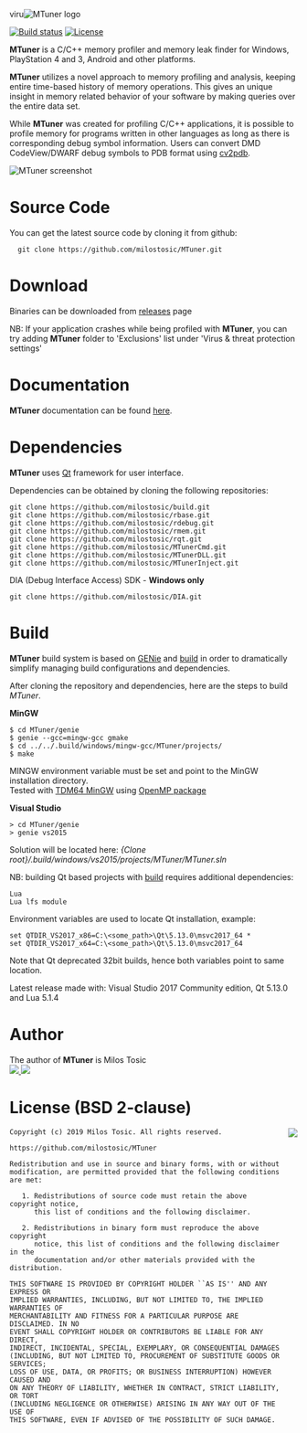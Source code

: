 viru![MTuner logo](https://github.com/milostosic/MTuner/blob/master/img/logo.png)

[![Build status](https://ci.appveyor.com/api/projects/status/fo9uy9h3bcka20kk?svg=true)](https://ci.appveyor.com/project/milostosic/MTuner)
[![License](https://img.shields.io/badge/license-BSD--2%20clause-blue.svg)](https://github.com/milostosic/MTuner/blob/master/LICENSE)

**MTuner** is a C/C++ memory profiler and memory leak finder for Windows, PlayStation 4 and 3, Android and other platforms.

**MTuner** utilizes a novel approach to memory profiling and analysis, keeping entire time-based history of memory operations. This gives an unique insight in memory related behavior of your software by making queries over the entire data set.

While **MTuner** was created for profiling C/C++ applications, it is possible to profile memory for programs written in other languages as long as there is corresponding debug symbol information. Users can convert DMD CodeView/DWARF debug symbols to PDB format using [cv2pdb](https://github.com/rainers/cv2pdb).

![MTuner screenshot](https://github.com/milostosic/MTuner/blob/master/img/mtuner_screenshot.png)

Source Code
======

You can get the latest source code by cloning it from github:

      git clone https://github.com/milostosic/MTuner.git 

Download
======

Binaries can be downloaded from [releases](https://github.com/milostosic/MTuner/releases) page  

NB: If your application crashes while being profiled with **MTuner**, you can try adding **MTuner** folder to 'Exclusions' list under 'Virus & threat protection settings'

Documentation
======

**MTuner** documentation can be found [here](https://milostosic.github.io/MTuner/).  

Dependencies
======

**MTuner** uses [Qt](https://www.qt.io/) framework for user interface.

Dependencies can be obtained by cloning the following repositories:

	git clone https://github.com/milostosic/build.git
	git clone https://github.com/milostosic/rbase.git
	git clone https://github.com/milostosic/rdebug.git
	git clone https://github.com/milostosic/rmem.git
	git clone https://github.com/milostosic/rqt.git
	git clone https://github.com/milostosic/MTunerCmd.git
	git clone https://github.com/milostosic/MTunerDLL.git
	git clone https://github.com/milostosic/MTunerInject.git

DIA (Debug Interface Access) SDK - **Windows only**

	git clone https://github.com/milostosic/DIA.git 

Build
======

**MTuner** build system is based on [GENie](https://github.com/bkaradzic/GENie) and [build](https://github.com/milostosic/build) in order to dramatically simplify managing build configurations and dependencies.

After cloning the repository and dependencies, here are the steps to build *MTuner*.

**MinGW**

	$ cd MTuner/genie
	$ genie --gcc=mingw-gcc gmake
	$ cd ../../.build/windows/mingw-gcc/MTuner/projects/
	$ make
MINGW environment variable must be set and point to the MinGW installation directory.  
Tested with [TDM64 MinGW](http://tdm-gcc.tdragon.net/download) using [OpenMP package](http://sourceforge.net/projects/tdm-gcc/files/TDM-GCC%205%20series/5.1.0-tdm64-1/gcc-5.1.0-tdm64-1-openmp.zip/download)

**Visual Studio**

	> cd MTuner/genie
	> genie vs2015
Solution will be located here: *{Clone root}/.build/windows/vs2015/projects/MTuner/MTuner.sln*

NB: building Qt based projects with [build](https://github.com/milostosic/build) requires additional dependencies:

	Lua
	Lua lfs module

Environment variables are used to locate Qt installation, example:

	set QTDIR_VS2017_x86=C:\<some_path>\Qt\5.13.0\msvc2017_64 *
	set QTDIR_VS2017_x64=C:\<some_path>\Qt\5.13.0\msvc2017_64

Note that Qt deprecated 32bit builds, hence both variables point to same location.

Latest release made with: Visual Studio 2017 Community edition, Qt 5.13.0 and Lua 5.1.4

Author
======

The author of **MTuner** is Milos Tosic  
[ <img src="https://github.com/milostosic/build/raw/gh-pages/images/twitter.png">](https://twitter.com/milostosic)[ <img src="https://github.com/milostosic/build/raw/gh-pages/images/mail.png">](mailto:milostosic77@gmail.com)  

License (BSD 2-clause)
======

<a href="http://opensource.org/licenses/BSD-2-Clause" target="_blank">
<img align="right" src="http://opensource.org/trademarks/opensource/OSI-Approved-License-100x137.png">
</a>

	Copyright (c) 2019 Milos Tosic. All rights reserved.
	
	https://github.com/milostosic/MTuner
	
	Redistribution and use in source and binary forms, with or without
	modification, are permitted provided that the following conditions are met:
	
	   1. Redistributions of source code must retain the above copyright notice,
	      this list of conditions and the following disclaimer.
	
	   2. Redistributions in binary form must reproduce the above copyright
	      notice, this list of conditions and the following disclaimer in the
	      documentation and/or other materials provided with the distribution.
	
	THIS SOFTWARE IS PROVIDED BY COPYRIGHT HOLDER ``AS IS'' AND ANY EXPRESS OR
	IMPLIED WARRANTIES, INCLUDING, BUT NOT LIMITED TO, THE IMPLIED WARRANTIES OF
	MERCHANTABILITY AND FITNESS FOR A PARTICULAR PURPOSE ARE DISCLAIMED. IN NO
	EVENT SHALL COPYRIGHT HOLDER OR CONTRIBUTORS BE LIABLE FOR ANY DIRECT,
	INDIRECT, INCIDENTAL, SPECIAL, EXEMPLARY, OR CONSEQUENTIAL DAMAGES
	(INCLUDING, BUT NOT LIMITED TO, PROCUREMENT OF SUBSTITUTE GOODS OR SERVICES;
	LOSS OF USE, DATA, OR PROFITS; OR BUSINESS INTERRUPTION) HOWEVER CAUSED AND
	ON ANY THEORY OF LIABILITY, WHETHER IN CONTRACT, STRICT LIABILITY, OR TORT
	(INCLUDING NEGLIGENCE OR OTHERWISE) ARISING IN ANY WAY OUT OF THE USE OF
	THIS SOFTWARE, EVEN IF ADVISED OF THE POSSIBILITY OF SUCH DAMAGE. 
